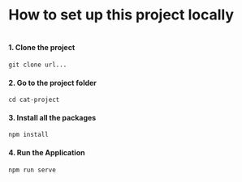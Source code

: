 <h1>How to set up this project locally<h1>
  
<h4>1. Clone the project </h4>
      <code>git clone url...</code>
      
<h4>2. Go to the project folder </h4>
      <code>cd cat-project</code>
      
<h4>3. Install all the packages</h4>
      <code>npm install</code>
      
<h4>4. Run the Application</h4>
      <code>npm run serve</code>

